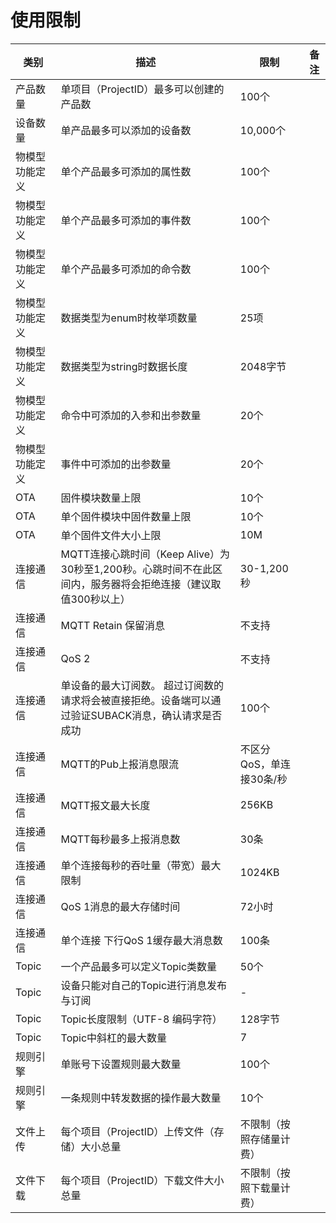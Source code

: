 # 使用限制

| 类别                                   | 描述                                                         | 限制                           | 备注 |
| -------------------------------------- | ------------------------------------------------------------ | ------------------------------ | ---- |
| 产品数量                               | 单项目（ProjectID）最多可以创建的产品数                                 | 100个                        |      |
| 设备数量                               | 单产品最多可以添加的设备数                                 | 10,000个                        |      |
| 物模型功能定义                         | 单个产品最多可添加的属性数                                 | 100个                           |      |
| 物模型功能定义                         | 单个产品最多可添加的事件数                                 | 100个                           |      |
| 物模型功能定义                         | 单个产品最多可添加的命令数                                 | 100个                           |      |
| 物模型功能定义                         | 数据类型为enum时枚举项数量 | 25项 |      |
| 物模型功能定义 | 数据类型为string时数据长度 | 2048字节 | |
| 物模型功能定义                         | 命令中可添加的入参和出参数量                     | 20个                            |      |
| 物模型功能定义                         | 事件中可添加的出参数量                            | 20个                            |      |
| OTA                                    | 固件模块数量上限                                       | 10个                           |      |
| OTA                                    | 单个固件模块中固件数量上限                                | 10个                           |      |
| OTA                                    | 单个固件文件大小上限 | 10M                           |      |
| 连接通信 | MQTT连接心跳时间（Keep Alive）为30秒至1,200秒。心跳时间不在此区间内，服务器将会拒绝连接（建议取值300秒以上） | 30-1,200秒 | |
| 连接通信                               | MQTT  Retain 保留消息                                   |不支持                              |   |
| 连接通信                               | QoS 2                                 |不支持                              |   |
| 连接通信                               | 单设备的最大订阅数。 超过订阅数的请求将会被直接拒绝。设备端可以通过验证SUBACK消息，确认请求是否成功 | 100个                           |   |
| 连接通信                               | MQTT的Pub上报消息限流 | 不区分QoS，单连接30条/秒 |   |
| 连接通信                               | MQTT报文最大长度                                             | 256KB                            |      |
| 连接通信                               | MQTT每秒最多上报消息数                                      | 30条                           |      |
| 连接通信                               | 单个连接每秒的吞吐量（带宽）最大限制                                      | 1024KB                            |      |
| 连接通信                               | QoS 1消息的最大存储时间                                     | 72小时                            |      |
| 连接通信                               | 单个连接 下行QoS 1缓存最大消息数                                   | 100条                     |      |
| Topic                                  | 一个产品最多可以定义Topic类数量                          | 50个                            |      |
| Topic                                  | 设备只能对自己的Topic进行消息发布与订阅                    | -                              |      |
| Topic                                  | Topic长度限制（UTF-8 编码字符）              | 128字节                        |      |
| Topic                                  | Topic中斜杠的最大数量                                      | 7                              |      |
| 规则引擎                               | 单账号下设置规则最大数量                      | 100个                           |      |
| 规则引擎 | 一条规则中转发数据的操作最大数量 | 10个 | |
| 文件上传                               | 每个项目（ProjectID）上传文件（存储）大小总量                          | 不限制（按照存储量计费）       |      |
| 文件下载                               | 每个项目（ProjectID）下载文件大小总量                                  | 不限制（按照下载量计费）       |      |

